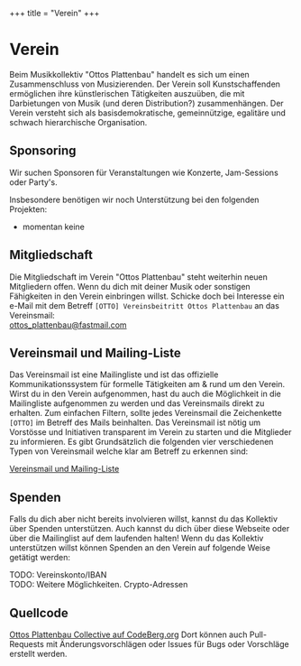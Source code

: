 +++
title = "Verein"
+++
# Verein

Beim Musikkollektiv "Ottos Plattenbau" handelt es sich um einen Zusammenschluss von Musizierenden.
Der Verein soll Kunstschaffenden ermöglichen ihre künstlerischen Tätigkeiten auszuüben, die mit Darbietungen von Musik (und deren Distribution?) zusammenhängen.
Der Verein versteht sich als basisdemokratische, gemeinnützige, egalitäre und schwach hierarchische Organisation.

## Sponsoring

Wir suchen Sponsoren für Veranstaltungen wie Konzerte, Jam-Sessions oder Party's.

Insbesondere benötigen wir noch Unterstützung bei den folgenden Projekten:
- momentan keine

## Mitgliedschaft

Die Mitgliedschaft im Verein "Ottos Plattenbau" steht weiterhin neuen Mitgliedern offen.
Wenn du dich mit deiner Musik oder sonstigen Fähigkeiten in den Verein einbringen willst.
Schicke doch bei Interesse ein e-Mail mit dem Betreff `[OTTO] Vereinsbeitritt Ottos Plattenbau` an das Vereinsmail:  
[ottos_plattenbau@fastmail.com](mailto:ottos_plattenbau@fastmail.com?subject=%5BOTTO%5D%20Vereinsbeitritt%20Ottos%20Plattenbau)

## Vereinsmail und Mailing-Liste

Das Vereinsmail ist eine Mailingliste und ist das offizielle Kommunikationssystem für formelle Tätigkeiten am & rund um den Verein.
Wirst du in den Verein aufgenommen, hast du auch die Möglichkeit in die Mailingliste aufgenommen zu werden und das Vereinsmails direkt zu erhalten.
Zum einfachen Filtern, sollte jedes Vereinsmail die Zeichenkette `[OTTO]` im Betreff des Mails beinhalten.
Das Vereinsmail ist nötig um Vorstösse und Initiativen transparent im Verein zu starten und die Mitglieder zu informieren.
Es gibt Grundsätzlich die folgenden vier verschiedenen Typen von Vereinsmail welche klar am Betreff zu erkennen sind:

[Vereinsmail und Mailing-Liste](/verein/mail)

## Spenden

Falls du dich aber nicht bereits involvieren willst, kannst du das Kollektiv über Spenden unterstützen.
Auch kannst du dich über diese Webseite oder über die Mailinglist auf dem laufenden halten!
Wenn du das Kollektiv unterstützen willst können Spenden an den Verein auf folgende Weise getätigt werden:

TODO: Vereinskonto/IBAN  
TODO: Weitere Möglichkeiten. Crypto-Adressen


## Quellcode

[Ottos Plattenbau Collective auf CodeBerg.org](https://codeberg.org/mkuettel/ottos-plattenbau-collective/src/branch/master)
Dort können auch Pull-Requests mit Änderungsvorschlägen oder Issues für Bugs oder Vorschläge erstellt werden.

<!-- ## Instant-Messaging -->
<!--  -->
<!-- Frage eines der Mitglieder welches du kennst über Signal an, ob er dich in den Signal Gruppen Chat aufnehmen will. -->
<!-- Du solltest dann immer informiert werden was Vereinsintern von statten geht. -->
